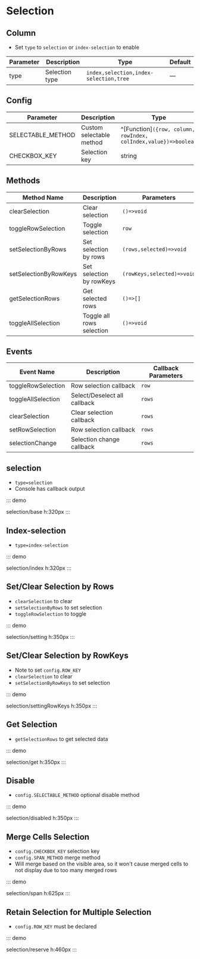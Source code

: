 # Selection

## Column

-   Set `type` to `selection` or `index-selection` to enable

| Parameter | Description    | Type                                   | Default |
| --------- | -------------- | -------------------------------------- | ------- |
| type      | Selection type | `index,selection,index-selection,tree` | —       |

## Config

| Parameter         | Description              | Type                                                            | Default |
| ----------------- | ------------------------ | --------------------------------------------------------------- | ------- |
| SELECTABLE_METHOD | Custom selectable method | ^[Function]`({row, column, rowIndex, colIndex,value})=>boolean` | —       |
| CHECKBOX_KEY      | Selection key            | string                                                          | —       |

## Methods

| Method Name           | Description               | Parameters                 |
| --------------------- | ------------------------- | -------------------------- |
| clearSelection        | Clear selection           | `()=>void`                 |
| toggleRowSelection    | Toggle selection          | `row`                      |
| setSelectionByRows    | Set selection by rows             | `(rows,selected)=>void`    |
| setSelectionByRowKeys | Set selection by rowKeys  | `(rowKeys,selected)=>void` |
| getSelectionRows      | Get selected rows         | `()=>[]`                   |
| toggleAllSelection    | Toggle all rows selection | `()=>void`                 |

## Events

| Event Name         | Description                  | Callback Parameters |
| ------------------ | ---------------------------- | ------------------- |
| toggleRowSelection | Row selection callback       | `row`               |
| toggleAllSelection | Select/Deselect all callback | `rows`              |
| clearSelection     | Clear selection callback     | `rows`              |
| setRowSelection    | Row selection callback       | `rows`              |
| selectionChange    | Selection change callback    | `rows`              |

## selection

-   `type=selection`
-   Console has callback output

::: demo

selection/base
h:320px
:::

## Index-selection

-   `type=index-selection`

::: demo

selection/index
h:320px
:::

## Set/Clear Selection by Rows

-   `clearSelection` to clear
-   `setSelectionByRows` to set selection
-   `toggleRowSelection` to toggle

::: demo

selection/setting
h:350px
:::

## Set/Clear Selection by RowKeys

-   Note to set `config.ROW_KEY`
-   `clearSelection` to clear
-   `setSelectionByRowKeys` to set selection

::: demo

selection/settingRowKeys
h:350px
:::

## Get Selection

-   `getSelectionRows` to get selected data

::: demo

selection/get
h:350px
:::

## Disable

-   `config.SELECTABLE_METHOD` optional disable method

::: demo

selection/disabled
h:350px
:::

## Merge Cells Selection

-   `config.CHECKBOX_KEY` selection key
-   `config.SPAN_METHOD` merge method
-   Will merge based on the visible area, so it won't cause merged cells to not display due to too many merged rows

::: demo

selection/span
h:625px
:::

## Retain Selection for Multiple Selection

-   `config.ROW_KEY` must be declared

::: demo

selection/reserve
h:460px
:::
